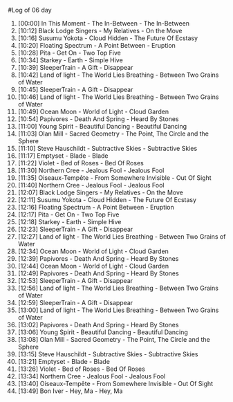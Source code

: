 #Log of 06 day

1. [00:00] In This Moment - The In-Between - The In-Between
1. [10:12] Black Lodge Singers - My Relatives - On the Move
1. [10:16] Susumu Yokota - Cloud Hidden - The Future Of Ecstasy
1. [10:20] Floating Spectrum - A Point Between - Eruption
1. [10:28] Pita - Get On - Two Top Five
1. [10:34] Starkey - Earth - Simple Hive
1. [10:39] SleeperTrain - A Gift - Disappear
1. [10:42] Land of light - The World Lies Breathing - Between Two Grains of Water
1. [10:45] SleeperTrain - A Gift - Disappear
1. [10:46] Land of light - The World Lies Breathing - Between Two Grains of Water
1. [10:49] Ocean Moon - World of Light - Cloud Garden
1. [10:54] Papivores - Death And Spring - Heard By Stones
1. [11:00] Young Spirit - Beautiful Dancing - Beautiful Dancing
1. [11:03] Olan Mill - Sacred Geometry - The Point, The Circle and the Sphere
1. [11:10] Steve Hauschildt - Subtractive Skies - Subtractive Skies
1. [11:17] Emptyset - Blade - Blade
1. [11:22] Violet - Bed of Roses - Bed Of Roses
1. [11:30] Northern Cree - Jealous Fool - Jealous Fool
1. [11:35] Oiseaux-Tempête - From Somewhere Invisible - Out Of Sight
1. [11:40] Northern Cree - Jealous Fool - Jealous Fool
1. [12:07] Black Lodge Singers - My Relatives - On the Move
1. [12:11] Susumu Yokota - Cloud Hidden - The Future Of Ecstasy
1. [12:16] Floating Spectrum - A Point Between - Eruption
1. [12:17] Pita - Get On - Two Top Five
1. [12:18] Starkey - Earth - Simple Hive
1. [12:23] SleeperTrain - A Gift - Disappear
1. [12:27] Land of light - The World Lies Breathing - Between Two Grains of Water
1. [12:34] Ocean Moon - World of Light - Cloud Garden
1. [12:39] Papivores - Death And Spring - Heard By Stones
1. [12:44] Ocean Moon - World of Light - Cloud Garden
1. [12:49] Papivores - Death And Spring - Heard By Stones
1. [12:53] SleeperTrain - A Gift - Disappear
1. [12:56] Land of light - The World Lies Breathing - Between Two Grains of Water
1. [12:59] SleeperTrain - A Gift - Disappear
1. [13:00] Land of light - The World Lies Breathing - Between Two Grains of Water
1. [13:02] Papivores - Death And Spring - Heard By Stones
1. [13:06] Young Spirit - Beautiful Dancing - Beautiful Dancing
1. [13:08] Olan Mill - Sacred Geometry - The Point, The Circle and the Sphere
1. [13:15] Steve Hauschildt - Subtractive Skies - Subtractive Skies
1. [13:21] Emptyset - Blade - Blade
1. [13:26] Violet - Bed of Roses - Bed Of Roses
1. [13:34] Northern Cree - Jealous Fool - Jealous Fool
1. [13:40] Oiseaux-Tempête - From Somewhere Invisible - Out Of Sight
1. [13:49] Bon Iver - Hey, Ma - Hey, Ma
